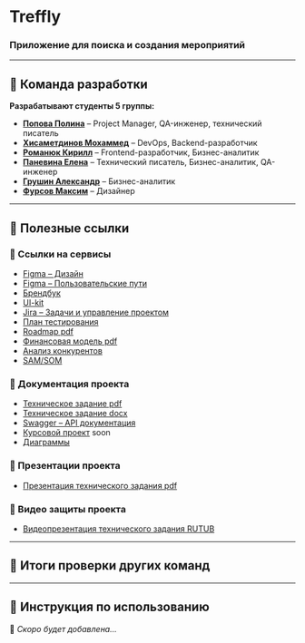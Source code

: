 # Treffly
### Приложение для поиска и создания мероприятий

---
## 👥 Команда разработки
**Разрабатывают студенты 5 группы:**

- [**Попова Полина**](https://github.com/aksi-w) – Project Manager, QA-инженер, технический писатель  
- [**Хисаметдинов Мохаммед**](https://github.com/m1ll3r1337) – DevOps, Backend-разработчик  
- [**Романюк Кирилл**](https://github.com/Goddo-ro) – Frontend-разработчик, Бизнес-аналитик  
- [**Паневина Елена**](https://github.com/lpanevinaa) – Технический писатель, Бизнес-аналитик, QA-инженер  
- [**Грушин Александр**](https://github.com/AlexanderGrushin) – Бизнес-аналитик  
- [**Фурсов Максим**](https://github.com/n0l1t) – Дизайнер  


---
## 🔗 Полезные ссылки
### 📌 Ссылки на сервисы
- [Figma – Дизайн](https://www.figma.com/design/VI0b0Bb5HUwBAaYRa75ZLN/Treffly-Design?node-id=0-1&t=r6jB7hzPtEFRW034-1)
- [Figma – Пользовательские пути](https://www.figma.com/board/yQYBPuryMVMwBe3qRSLAXl/Untitled?node-id=0-1)
- [Брендбук](https://www.figma.com/design/VI0b0Bb5HUwBAaYRa75ZLN/Treffly-Design?node-id=748-3228&p=f&t=hLZsMtqvSsQ1kkSJ-0)
- [UI-kit](https://www.figma.com/design/VI0b0Bb5HUwBAaYRa75ZLN/Treffly-Design?node-id=293-860&p=f&t=hLZsMtqvSsQ1kkSJ-0)
- [Jira – Задачи и управление проектом](https://treffly.atlassian.net/jira/software/projects/TREFFLY/boards/1)
- [План тестирования](https://github.com/TrefflyTeam/documentation/blob/main/testing/%D0%A2%D0%B5%D1%81%D1%82%D0%B8%D1%80%D0%BE%D0%B2%D0%B0%D0%BD%D0%B8%D0%B5%20%D0%BF%D1%80%D0%B8%D0%BB%D0%BE%D0%B6%D0%B5%D0%BD%D0%B8%D1%8F%20Treffly.pdf)
- [Roadmap pdf](https://github.com/TrefflyTeam/documentation/blob/main/business%20analytics/TrefflyRoadmap.pdf)
- [Финансовая модель pdf](https://github.com/TrefflyTeam/documentation/blob/main/business%20analytics/%D0%A4%D0%B8%D0%BD%D0%B0%D0%BD%D1%81%D0%BE%D0%B2%D0%B0%D1%8F%20%D0%9C%D0%BE%D0%B4%D0%B5%D0%BB%D1%8C.pdf)
- [Анализ конкурентов](https://github.com/TrefflyTeam/documentation/blob/main/business%20analytics/%D0%90%D0%BD%D0%B0%D0%BB%D0%B8%D0%B7%20%D0%BA%D0%BE%D0%BD%D0%BA%D1%83%D1%80%D0%B5%D0%BD%D1%82%D0%BE%D0%B2.pdf)
- [SAM/SOM](https://github.com/TrefflyTeam/documentation/blob/main/business%20analytics/SAM_SOM.pdf)
  

### 📜 Документация проекта
- [Техническое задание pdf](https://github.com/TrefflyTeam/documentation/blob/main/technical%20specification/%D0%A2%D0%B5%D1%85%D0%BD%D0%B8%D1%87%D0%B5%D1%81%D0%BA%D0%BE%D0%B5%20%D0%B7%D0%B0%D0%B4%D0%B0%D0%BD%D0%B8%D0%B5.pdf)
- [Техническое задание docx](https://github.com/TrefflyTeam/documentation/blob/main/technical%20specification/%D0%A2%D0%B5%D1%85%D0%BD%D0%B8%D1%87%D0%B5%D1%81%D0%BA%D0%BE%D0%B5%20%D0%B7%D0%B0%D0%B4%D0%B0%D0%BD%D0%B8%D0%B5.docx)
- [Swagger – API документация](https://trefflyteam.github.io/backend/)
- [Курсовой проект](#) soon
- [Диаграммы](https://github.com/TrefflyTeam/documentation/tree/main/diagrams)

### 🎤 Презентации проекта
- [Презентация технического задания pdf](https://github.com/TrefflyTeam/documentation/blob/main/technical%20specification/%D0%9F%D1%80%D0%B5%D0%B7%D0%B5%D0%BD%D1%82%D0%B0%D1%86%D0%B8%D1%8F%20%D1%82%D0%B5%D1%85%D0%BD%D0%B8%D1%87%D0%B5%D1%81%D0%BA%D0%BE%D0%B3%D0%BE%20%D0%B7%D0%B0%D0%B4%D0%B0%D0%BD%D0%B8%D1%8F.pdf) 

### 🎥 Видео защиты проекта
- [Видеопрезентация технического задания RUTUB](https://rutube.ru/video/0e4519c7c98fea92060a34811d71f328/) 

---
## 💬 Итоги проверки других команд

---
## 📖 Инструкция по использованию

🚀 *Скоро будет добавлена...*
